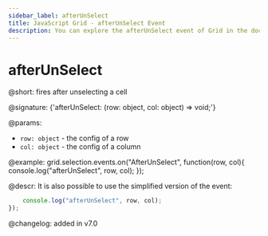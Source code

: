 ```yaml
---
sidebar_label: afterUnSelect
title: JavaScript Grid - afterUnSelect Event 
description: You can explore the afterUnSelect event of Grid in the documentation of the DHTMLX JavaScript UI library. Browse developer guides and API reference, try out code examples and live demos, and download a free 30-day evaluation version of DHTMLX Suite.
---
```


# afterUnSelect

@short: fires after unselecting a cell

@signature: {'afterUnSelect: (row: object, col: object) => void;'}

@params:

- `row: object` - the config of a row
- `col: object` - the config of a column

@example:
grid.selection.events.on("AfterUnSelect", function(row, col){
    console.log("afterUnSelect", row, col); 
});

@descr:
It is also possible to use the simplified version of the event:

```javascript
    console.log("afterUnSelect", row, col); 
});
```

@changelog:
added in v7.0

[comment]: # (@relatedapi: grid/api/selection/selection_enable_method.md)

